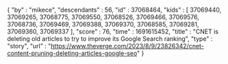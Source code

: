 {
  "by" : "mikece",
  "descendants" : 56,
  "id" : 37068464,
  "kids" : [ 37069440, 37069265, 37068775, 37069550, 37068526, 37069466, 37069576, 37068736, 37069469, 37069388, 37069370, 37068585, 37069281, 37069360, 37069337 ],
  "score" : 76,
  "time" : 1691615452,
  "title" : "CNET is deleting old articles to try to improve its Google Search ranking",
  "type" : "story",
  "url" : "https://www.theverge.com/2023/8/9/23826342/cnet-content-pruning-deleting-articles-google-seo"
}
